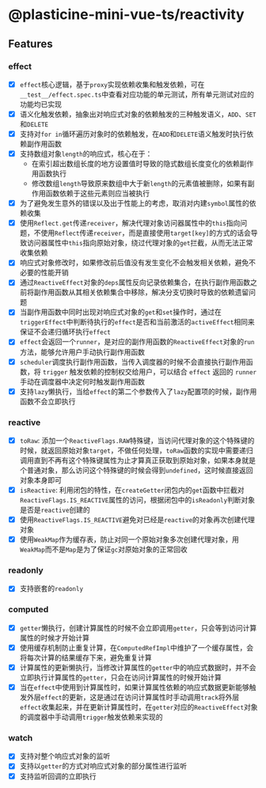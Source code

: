 # @plasticine-mini-vue-ts/reactivity

## Features

### effect

- [x] `effect`核心逻辑，基于`proxy`实现依赖收集和触发依赖，可在`__test__/effect.spec.ts`中查看对应功能的单元测试，所有单元测试对应的功能均已实现
- [x] 语义化触发依赖，抽象出对响应式对象的依赖触发的三种触发语义，`ADD`、`SET`和`DELETE`
- [x] 支持对`for in`循环遍历对象时的依赖触发，在`ADD`和`DELETE`语义触发时执行依赖副作用函数
- [x] 支持数组对象`length`的响应式，核心在于：
  - 在索引超出数组长度的地方设置值时导致的隐式数组长度变化的依赖副作用函数执行
  - 修改数组`length`导致原来数组中大于新`length`的元素值被删除，如果有副作用函数依赖于这些元素则应当被执行
- [x] 为了避免发生意外的错误以及出于性能上的考虑，取消对内建`symbol`属性的依赖收集
- [x] 使用`Reflect.get`传递`receiver`，解决代理对象访问器属性中的`this`指向问题，不使用`Reflect`传递`receiver`，而是直接使用`target[key]`的方式的话会导致访问器属性中`this`指向原始对象，绕过代理对象的`get`拦截，从而无法正常收集依赖
- [x] 响应式对象修改时，如果修改前后值没有发生变化不会触发相关依赖，避免不必要的性能开销
- [x] 通过`ReactiveEffect`对象的`deps`属性反向记录依赖集合，在执行副作用函数之前将副作用函数从其相关依赖集合中移除，解决分支切换时导致的依赖遗留问题
- [x] 当副作用函数中同时出现对响应式对象的`get`和`set`操作时，通过在`triggerEffect`中判断待执行的`effect`是否和当前激活的`activeEffect`相同来保证不会递归循环执行`effect`
- [x] `effect`会返回一个`runner`，是对应的副作用函数的`ReactiveEffect`对象的`run`方法，能够允许用户手动执行副作用函数
- [x] `scheduler`调度执行副作用函数，当传入调度器的时候不会直接执行副作用函数，将 `trigger` 触发依赖的控制权交给用户，可以结合 `effect` 返回的 `runner` 手动在调度器中决定何时触发副作用函数
- [x] 支持`lazy`懒执行，当给`effect`的第二个参数传入了`lazy`配置项的时候，副作用函数不会立即执行

### reactive

- [x] `toRaw`: 添加一个`ReactiveFlags.RAW`特殊键，当访问代理对象的这个特殊键的时候，就返回原始对象`target`，不做任何处理，`toRaw`函数的实现中需要递归调用直到不再有这个特殊键属性为止才算真正获取到原始对象，如果本身就是个普通对象，那么访问这个特殊键的时候会得到`undefined`，这时候直接返回对象本身即可
- [x] `isReactive`: 利用闭包的特性，在`createGetter`闭包内的`get`函数中拦截对`ReactiveFlags.IS_REACTIVE`属性的访问，根据闭包中的`isReadonly`判断对象是否是`reactive`创建的
- [x] 使用`ReactiveFlags.IS_REACTIVE`避免对已经是`reactive`的对象再次创建代理对象
- [x] 使用`WeakMap`作为缓存表，防止对同一个原始对象多次创建代理对象，用`WeakMap`而不是`Map`是为了保证`gc`对原始对象的正常回收

### readonly

- [x] 支持嵌套的`readonly`

### computed

- [x] `getter`懒执行，创建计算属性的时候不会立即调用`getter`，只会等到访问计算属性的时候才开始计算
- [x] 使用缓存机制防止重复计算，在`ComputedRefImpl`中维护了一个缓存属性，会将每次计算的结果缓存下来，避免重复计算
- [x] 计算属性的更新懒执行，当修改计算属性的`getter`中的响应式数据时，并不会立即执行计算属性的`getter`，只会在访问计算属性的时候开始计算
- [x] 当在`effect`中使用到计算属性时，如果计算属性依赖的响应式数据更新能够触发外层`effect`的更新，这是通过在访问计算属性时手动调用`track`将外层`effect`收集起来，并在更新计算属性时，在`getter`对应的`ReactiveEffect`对象的调度器中手动调用`trigger`触发依赖来实现的

### watch

- [x] 支持对整个响应式对象的监听
- [x] 支持以`getter`的方式对响应式对象的部分属性进行监听
- [x] 支持监听回调的立即执行
